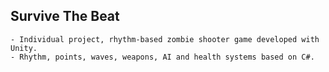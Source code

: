 ## Survive The Beat
	- Individual project, rhythm-based zombie shooter game developed with Unity.
	- Rhythm, points, waves, weapons, AI and health systems based on C#.
